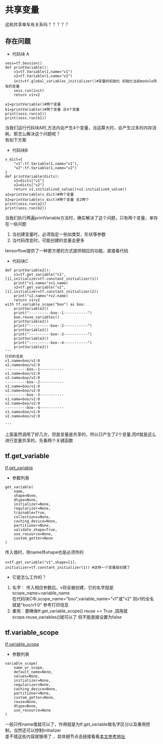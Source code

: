 # 共享变量
这和共享单车有关系吗？？？？？ 
## 存在问题
- 代码块 A
```
sess=tf.Session()
def printVariable():
    v1=tf.Variable(1,name="v1")
    v2=tf.Variable(1,name="v2")
    init=tf.global_variables_initializer()#变量的初始化 初始化当前module所有的变量
    sess.run(init)
    return v1+v2
    
a1=printVariable()#两个变量
b1=printVariable()#两个变量 总4个变量
print(sess.run(a1))
print(sess.run(b1))
```
当我们运行代码块A时,方法内会产生4个变量，当运算大时，会产生过多的内存消耗，那怎么解决这个问题呢？  
有如下方案   
- 代码块B
```
v_dict={
    "v1":tf.Variable(1,name="v1"),
    "v2":tf.Variable(1,name="v2")
}
def printVariable(dicts):
    v1=dicts["v1"]
    v2=dicts["v2"]
    return v1.initialized_value()+v2.initialized_value()
a2=printVariable(v_dict)#两个变量
b2=printVariable(v_dict)#两个变量 总2两个
print(sess.run(a2))
print(sess.run(b2))
```
当我们执行两遍printVariable方法时，确实解决了这个问题，只有两个变量，单存在一些问题
1. 当创建变量时，必须指定一些如类型，形状等参数
2. 当代码改变时，可能创建的变量会更多

tensorflow提供了一种更方便的方式提供相应的功能，直接看代码
- 代码块C
```
def printVariable2():
    v1=tf.get_variable("v1",[1],initializer=tf.constant_initializer(1))
    print("v1.name="+v1.name)
    v2=tf.get_variable("v2",[1],initializer=tf.constant_initializer(2))
    print("v2.name="+v2.name)
    return v1+v2
with tf.variable_scope("boo") as boo:
    printVariable2()
    print("----------boo--1-----------")
    boo.reuse_variables()
    printVariable2()
    print("----------boo--2-----------")
    printVariable2()
    print("----------boo--3-----------")
    printVariable2()
    print("----------boo--4-----------")
    printVariable2()
'''
打印的信息
v1.name=boo/v1:0
v2.name=boo/v2:0
----------boo--1-----------
v1.name=boo/v1:0
v2.name=boo/v2:0
----------boo--2-----------
v1.name=boo/v1:0
v2.name=boo/v2:0
----------boo--3-----------
v1.name=boo/v1:0
v2.name=boo/v2:0
----------boo--4-----------
v1.name=boo/v1:0
v2.name=boo/v2:0

''' 
```
上面虽然调用了好几次，但是变量是共享的，所以只产生了2个变量,而tf就是这么进行变量共享的，先看两个关键函数
## tf.get_variable
[tf.get_variable](https://www.tensorflow.org/api_docs/python/tf/get_variable)
- 参数列表
```
get_variable(
    name,
    shape=None,
    dtype=None,
    initializer=None,
    regularizer=None,
    trainable=True,
    collections=None,
    caching_device=None,
    partitioner=None,
    validate_shape=True,
    use_resource=None,
    custom_getter=None
)
```
传入值时，除name外shape也是必须传的
```
v=tf.get_variable("v1",shape=[1]，initializer=tf.constant_initializer(1)) #这样一个变量就创建了
```
- 它是怎么工作的？
1. 名字： 传入相应参数后，v将会被创建，它的名字就是scope_name+variable_name  
在代码块C中,scope_name="boo",variable_name="v1"或"v2" 则v1的全名就是"boo/v1:0" 参考打印信息
2. 重用：要确保tf.get_variable_scope().reuse == True ,调用就scope.reuse_variables()就可以了 但不能直接设置为false

## tf.variable_scope
[tf.variable_scope](https://www.tensorflow.org/api_docs/python/tf/variable_scope)
- 参数列表 
```
variable_scope(
    name_or_scope,
    default_name=None,
    values=None,
    initializer=None,
    regularizer=None,
    caching_device=None,
    partitioner=None,
    custom_getter=None,
    reuse=None,
    dtype=None,
    use_resource=None
)
```
一般只传name值就可以了，作用就是为tf.get_variable做名字区分以及重用控制，当然还可以控制initializer   
差不错这些内容就够用了 ，具体细节点击链接看看[本文参考地址](https://www.tensorflow.org/programmers_guide/variable_scope)




